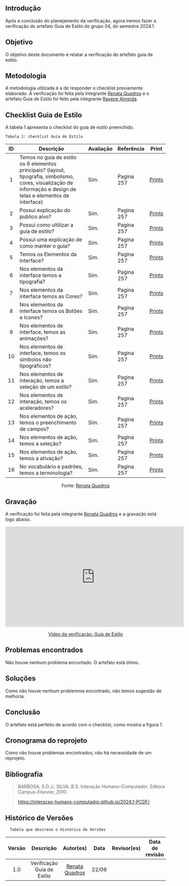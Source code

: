 ## Introdução
Após a conclusão do planejamento da verificação, agora iremos fazer a verificação do artefato Guia de Estilo do grupo 04, do semestre 2024.1.

## Objetivo
O objetivo deste documento é relatar a verificação do artefato guia de estilo.

## Metodologia
A metodologia utilizada é a de responder o checklist previamente elaborado. A verificação foi feita pela integrante [Renata Quadros](https://github.com/Renatinha28) e o artefato Guia de Estilo foi feito pela integrante [Rayene Almeida](https://github.com/rayenealmeida).

## Checklist Guia de Estilo
A tabela 1 apresenta o checklist do guia de estilo preenchido.

    Tabela 1: checklist Guia de Estilo
| ID | Descrição | Avaliação | Referência | Print |
| :----: | --------- | ---------- | ----------- | ------- |
|1| Temos no guia de estilo os 6 elementos principais? (layout, tipografia, simbolismo, cores, visualização de informação e design de telas e elementos de interface)|Sim.|Pagina 257|[Prints](../../../assets/verificacao/verificação%20nosso%20grupo/etapa%203/guiaestilo.png)|
|2|Possui explicação do publico alvo?|Sim.|Pagina 257|[Prints](../../../assets/verificacao/verificação%20nosso%20grupo/etapa%203/guiaestilo.png)|
|3|Possui como ultilizar a guia de estilo?|Sim.|Pagina 257|[Prints](../../../assets/verificacao/verificação%20nosso%20grupo/etapa%203/guiaestilo.png)|
|4|Possui uma explicação de como manter o guia?|Sim.|Pagina 257|[Prints](../../../assets/verificacao/verificação%20nosso%20grupo/etapa%203/guiaestilo.png)|
|5|Temos os Elementos da Interface?|Sim.|Pagina 257|[Prints](../../../assets/verificacao/verificação%20nosso%20grupo/etapa%203/guiaestilo.png)|
|6|Nos elementos da interface temos a tipografia? |Sim.|Pagina 257|[Prints](../../../assets/verificacao/verificação%20nosso%20grupo/etapa%203/guiaestilo.png)|
|7|Nos elementos da interface temos as Cores?|Sim.|Pagina 257|[Prints](../../../assets/verificacao/verificação%20nosso%20grupo/etapa%203/guiaestilo.png)|
|8|Nos elementos da interface temos os Botôes e Icones?|Sim.|Pagina 257|[Prints](../../../assets/verificacao/verificação%20nosso%20grupo/etapa%203/guiaestilo.png)|
|9|Nos elementos de interface, temos as animações?|Sim.|Pagina 257|[Prints](../../../assets/verificacao/verificação%20nosso%20grupo/etapa%203/guiaestilo.png)|
|10|Nos elementos de interface, temos os símbolos não tipográficos?|Sim.|Pagina 257|[Prints](../../../assets/verificacao/verificação%20nosso%20grupo/etapa%203/guiaestilo.png)|
|11|Nos elementos de interação, temos a seleção de um estilo?|Sim.|Pagina 257|[Prints](../../../assets/verificacao/verificação%20nosso%20grupo/etapa%203/guiaestilo.png)|
|12|Nos elementos de interação, temos os aceleradores?|Sim.|Pagina 257|[Prints](../../../assets/verificacao/verificação%20nosso%20grupo/etapa%203/guiaestilo.png)|
|13|Nos elementos de ação, temos o preenchimento de campos?|Sim.|Pagina 257|[Prints](../../../assets/verificacao/verificação%20nosso%20grupo/etapa%203/guiaestilo.png)|
|14|Nos elementos de ação, temos a seleção?|Sim.|Pagina 257|[Prints](../../../assets/verificacao/verificação%20nosso%20grupo/etapa%203/guiaestilo.png)|
|15|Nos elementos de ação, temos a ativação?|Sim.|Pagina 257|[Prints](../../../assets/verificacao/verificação%20nosso%20grupo/etapa%203/guiaestilo.png)|
|16|No vocabulário e padrões, temos a terminologia?|Sim.|Pagina 257|[Prints](../../../assets/verificacao/verificação%20nosso%20grupo/etapa%203/guiaestilo.png)|

  <center> <p>Fonte: <a href="https://github.com/Renatinha28">Renata Quadros</a></p></center>

## Gravação 
A verificação foi feita pela integrante [Renata Quadros](https://github.com/Renatinha28) e a gravação está logo abaixo.

<p style="text-align: center">
    <iframe width="560" height="315" src="https://www.youtube.com/embed/ddo2TpiFook" title="YouTube video player" frameborder="0" allow="accelerometer; autoplay; clipboard-write; encrypted-media; gyroscope; picture-in-picture; web-share" referrerpolicy="strict-origin-when-cross-origin" allowfullscreen></iframe>
</p>
<p style="text-align: center">
    <a href="https://www.youtube.com/watch?v=ddo2TpiFook" target="_blank">Vídeo da verificação: Guia de Estilo  </a>
</p>

## Problemas encontrados
Não houve nenhum problema encontado. O artefato está ótimo.

## Soluções
Como não houve nenhum problemma encontrado, não temos sugestão de melhoria.

## Conclusão
O artefato está perfeito de acordo com o checklist, como mostra a figura 1.

## Cronograma do reprojeto
Como não houve problemas encontrados, não há necessidade de um reprojeto.

## Bibliografia
> BARBOSA, S.D.J.; SILVA, B.S. Interação Humano-Computador. Editora Campus-Elsevier, 2010.

> https://interacao-humano-computador.github.io/2024.1-PCDF/

## Histórico de Versões
      Tabela que descreve o Histórico de Versões

|     Versão       |     Descrição      |      Autor(es)      | Data           |  Revisor(es)          |Data de revisão|
| :----------------------------------------------------------: | :-------------------------------: | :-------------------------------------------------: | :-------------------------------: |  :-------------------------------: | :-------------------------------: |
| 1.0 | Verificação Guia de Estilo |  [Renata Quadros](https://github.com/Renatinha28) | 22/06 | | | |